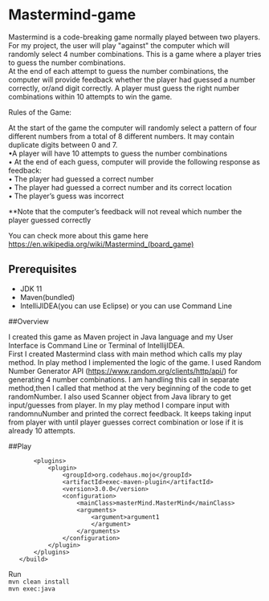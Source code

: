# Mastermind-game

Mastermind is a code-breaking game normally played between two players. For my project, the user will play "against" the computer which will randomly select 4 number combinations.
This is a game where a player tries to guess the number combinations.\
At the end of each attempt to guess the number combinations, the computer will provide feedback whether the
player had guessed a number correctly, or/and digit correctly. A player must guess
the right number combinations within 10 attempts to win the game.

Rules of the Game:

At the start of the game the computer will randomly select a pattern of four different
numbers from a total of 8 different numbers. It may contain duplicate digits between 0 and 7.\
•A player will have 10 attempts to guess the number combinations\
• At the end of each guess, computer will provide the following response
as feedback:\
• The player had guessed a correct number\
• The player had guessed a correct number and its correct location\
• The player’s guess was incorrect

**Note that the computer’s feedback will not reveal which number the player guessed
correctly

You can check more about this game here
https://en.wikipedia.org/wiki/Mastermind_(board_game)

## Prerequisites

* JDK 11
* Maven(bundled)
* IntelliJIDEA(you can use Eclipse) or you can use Command Line

##Overview

I created this game as Maven project in  Java language and my User Interface is Command Line or Terminal of IntellijIDEA.\
First I created Mastermind class with main method which calls my play method. In play method I implemented the logic of the game.
I used Random Number Generator API (https://www.random.org/clients/http/api/) for generating 4 number combinations.
I am handling this call in separate method,then I called that method at the very beginning of the code to get randomNumber. 
I also used Scanner object from Java library to get input/guesses from player. In my play method I compare input with randomnuNumber and printed the correct feedback.
It keeps taking input from player with until player guesses correct combination or lose if it is already 10 attempts.

##Play


 ```<build>
        <plugins>
            <plugin>
                <groupId>org.codehaus.mojo</groupId>
                <artifactId>exec-maven-plugin</artifactId>
                <version>3.0.0</version>
                <configuration>
                    <mainClass>masterMind.MasterMind</mainClass>
                    <arguments>
                        <argument>argument1
                        </argument>
                    </arguments>
                </configuration>
            </plugin>
        </plugins>
    </build>
```
Run\
`mvn clean install`\
`mvn exec:java`

